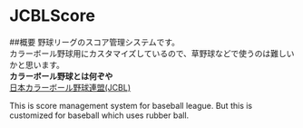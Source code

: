 # JCBLScore
##概要
野球リーグのスコア管理システムです。
<br>
カラーボール野球用にカスタマイズしているので、草野球などで使うのは難しいかと思います。<br>
**カラーボール野球とは何ぞや**<br>
[日本カラーボール野球連盟(JCBL)](http://jcbldata.fc2web.com/cbl_index.html "日本カラーボール野球連盟(JCBL)")

This is score management system for baseball league.
But this is customized for baseball which uses rubber ball.
